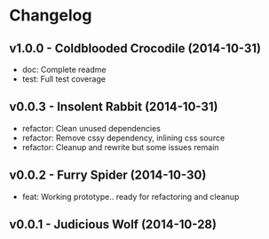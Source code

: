 Changelog
=========

v1.0.0 - Coldblooded Crocodile (2014-10-31) 
----------------------------------------------------------------------

  - doc: Complete readme
  - test: Full test coverage


v0.0.3 - Insolent Rabbit (2014-10-31) 
----------------------------------------------------------------------

  - refactor: Clean unused dependencies
  - refactor: Remove cssy dependency, inlining css source
  - refactor: Cleanup and rewrite but some issues remain


v0.0.2 - Furry Spider (2014-10-30) 
----------------------------------------------------------------------

  - feat: Working prototype.. ready for refactoring and cleanup


v0.0.1 - Judicious Wolf (2014-10-28) 
----------------------------------------------------------------------



